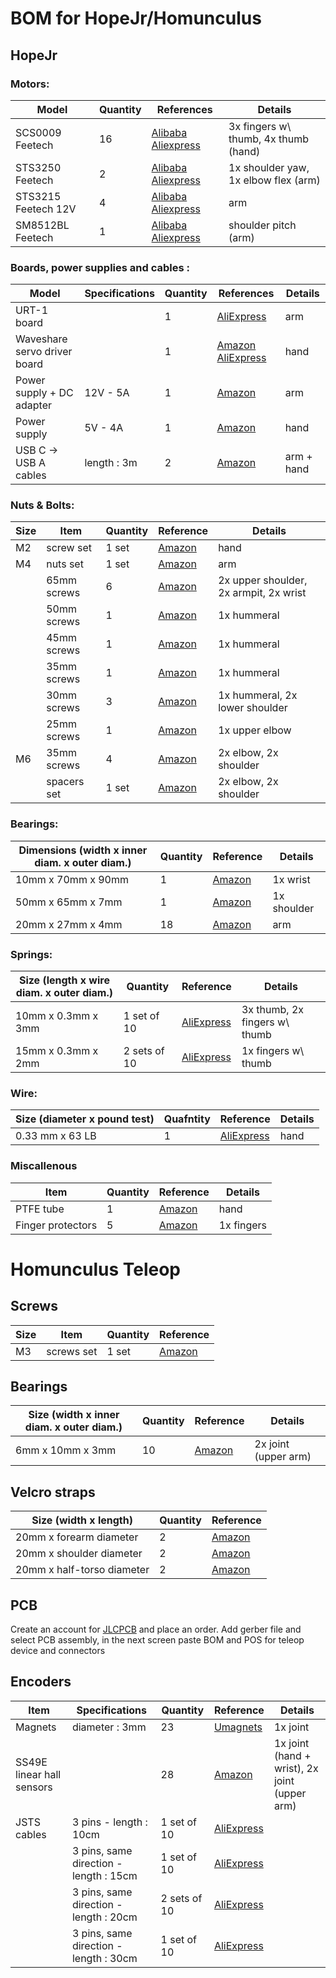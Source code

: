 BOM for HopeJr/Homunculus
========================

## HopeJr

### Motors:

| Model               | Quantity | References | Details |
|---------------------|----------|------------|---------|
| SCS0009 Feetech     | 16       | [Alibaba](https://www.alibaba.com/product-detail/High-Speed-6V-2-3KG-Micro_1601228126669.html?spm=a2747.product_manager.0.0.475071d2EwAqHN) [Aliexpress](https://fr.aliexpress.com/item/1005008869191632.html) | 3x fingers w\ thumb, 4x thumb (hand) |
| STS3250 Feetech     | 2        | [Alibaba](https://www.alibaba.com/product-detail/12V-50KG-TTL-Brushless-HV-Waterproof_1601044995317.html?spm=a2747.product_manager.0.0.29d171d2zuEkjQ) [Aliexpress](https://fr.aliexpress.com/item/1005008926395265.html) | 1x shoulder yaw, 1x elbow flex (arm) |
| STS3215 Feetech 12V | 4        | [Alibaba](https://www.alibaba.com/product-detail/SOARM100-Robotic-Arm-12V-30KG-STS3215_1601216757543.html?spm=a2747.product_manager.0.0.507571d2ELGamW) [Aliexpress](https://fr.aliexpress.com/item/1005008742699758.html) | arm |
| SM8512BL Feetech    | 1        | [Alibaba](https://www.alibaba.com/product-detail/Feetech-12V-85kg-High-Torque-SM8512BL_1600728223869.html?spm=a2747.product_manager.0.0.4f3b71d2scUQkh) [Aliexpress](https://fr.aliexpress.com/item/1005008461199168.html) | shoulder pitch (arm) |


### Boards, power supplies and cables :

| Model            | Specifications | Quantity  | References | Details 
|------------------|---------|------------|-|-|
| URT-1 board     |  | 1    | [AliExpress](https://fr.aliexpress.com/item/1005008295936678.html?spm=a2g0o.productlist.main.6.9e7156bc1NdD9y&algo_pvid=95d62ddb-afef-4601-901d-54f76de59d0e&algo_exp_id=95d62ddb-afef-4601-901d-54f76de59d0e-5&pdp_ext_f=%7B%22order%22%3A%225%22%2C%22eval%22%3A%221%22%7D&pdp_npi=4%40dis%21EUR%218.89%218.89%21%21%219.91%219.91%21%40211b6c1717491141782881954e8372%2112000044526097191%21sea%21FR%210%21ABX&curPageLogUid=WBixA7esURQq&utparam-url=scene%3Asearch%7Cquery_from%3A) | arm
| Waveshare servo driver board   |  | 1  | [Amazon](https://amzn.eu/d/hYl6g60) [AliExpress](https://fr.aliexpress.com/item/1005006054189812.html?gatewayAdapt=glo2fra) | hand
| Power supply + DC adapter | 12V - 5A | 1    | [Amazon](https://amzn.eu/d/7MpnTSB) | arm
| Power supply | 5V - 4A | 1     | [Amazon](https://amzn.eu/d/9IXxrc8) | hand
| USB C &#8594; USB A cables | length : 3m | 2 | [Amazon](https://amzn.eu/d/5aKYcvO) | arm + hand

### Nuts & Bolts:

| Size | Item | Quantity | Reference | Details
|-|-|-|-|-
| M2 | screw set | 1 set | [Amazon](https://amzn.eu/d/cVf2toH) | hand
| M4 | nuts set    | 1 set | [Amazon](https://www.amazon.fr/-/en/dp/B0D1V96WXT) | arm
|| 65mm screws | 6 | [Amazon](https://amzn.eu/d/41AhVIU) | 2x upper shoulder, 2x armpit, 2x wrist
|| 50mm screws | 1 |[Amazon](https://amzn.eu/d/8G91txy) | 1x hummeral
|| 45mm screws | 1 |[Amazon](https://amzn.eu/d/9xu0pLa) | 1x hummeral
|| 35mm screws | 1 |[Amazon](https://amzn.eu/d/c5xaClV) | 1x hummeral
|| 30mm screws | 3 |[Amazon](https://amzn.eu/d/7kudpAo) | 1x hummeral, 2x lower shoulder
|| 25mm screws | 1 |[Amazon](https://amzn.eu/d/2BEgJFc) | 1x upper elbow
| M6 | 35mm screws | 4 | [Amazon](https://amzn.eu/d/dzNhSkJ) | 2x elbow, 2x shoulder
|| spacers set | 1 set | [Amazon](https://www.amazon.fr/dp/B0D8H3M26T) | 2x elbow, 2x shoulder

### Bearings:

| Dimensions (width x inner diam. x outer diam.) | Quantity | Reference | Details
|-|-|-|-
| 10mm x 70mm x 90mm | 1 | [Amazon](https://amzn.eu/d/8Xz7m4C) | 1x wrist
| 50mm x 65mm x 7mm | 1 | [Amazon](https://amzn.eu/d/1xOo8re) | 1x shoulder
| 20mm x 27mm x 4mm | 18 | [Amazon](https://amzn.eu/d/9LXO205) | arm

### Springs: 

| Size (length x wire diam. x outer diam.) | Quantity | Reference | Details
|-|-|-|-
| 10mm x 0.3mm x 3mm | 1 set of 10 | [AliExpress](https://fr.aliexpress.com/item/4000250320601.html?spm=a2g0o.order_detail.order_detail_item.4.107d7d56n91gFK&gatewayAdapt=glo2fra) | 3x thumb, 2x fingers w\ thumb
| 15mm x 0.3mm x 2mm | 2 sets of 10 | [AliExpress](https://fr.aliexpress.com/item/4000250320601.html?spm=a2g0o.order_detail.order_detail_item.4.107d7d56n91gFK&gatewayAdapt=glo2fra) | 1x fingers w\ thumb

### Wire:

| Size (diameter x pound test) | Quafntity | Reference | Details
|-|-|-|-
|0.33 mm x 63 LB | 1 | [AliExpress](https://fr.aliexpress.com/item/1005002939956976.html?spm=a2g0o.productlist.main.1.4f70ad5eZmSTta&algo_pvid=d6f5447a-fb1b-47e3-98e2-6e60bac619a8&algo_exp_id=d6f5447a-fb1b-47e3-98e2-6e60bac619a8-0&pdp_ext_f=%7B%22order%22%3A%2257%22%2C%22eval%22%3A%221%22%7D&pdp_npi=4%40dis%21EUR%2116.19%2116.19%21%21%2117.75%2117.75%21%4021038e6617470664317737685e1bc4%2112000034219234547%21sea%21FR%216318966755%21X&curPageLogUid=t60A8Jjhk0Av&utparam-url=scene%3Asearch%7Cquery_from%3A) | hand
 

### Miscallenous

|Item| Quantity | Reference | Details
|-|-|-|-
| PTFE tube | 1 | [Amazon](https://amzn.eu/d/fZaQyIG) | hand
| Finger protectors | 5 | [Amazon](https://amzn.eu/d/dV4cPsd) | 1x fingers

# Homunculus Teleop

## Screws

| Size | Item | Quantity | Reference 
|-|-|-|-
| M3 | screws set | 1 set | [Amazon](https://amzn.eu/d/io5NaX3)


## Bearings

| Size (width x inner diam. x outer diam.) | Quantity | Reference | Details
|-|-|-|-
| 6mm x 10mm x 3mm | 10 | [Amazon](https://amzn.eu/d/eKGj9gf) | 2x joint (upper arm)

## Velcro straps

| Size (width x length) | Quantity | Reference
|-|-|-
| 20mm x forearm diameter | 2 | [Amazon](https://a.co/d/8bawLVo)
| 20mm x shoulder diameter | 2 | [Amazon](https://a.co/d/8bawLVo)
| 20mm x half-torso diameter | 2 | [Amazon](https://a.co/d/8bawLVo)



## PCB
Create an account for [JLCPCB](https://jlcpcb.com/) and place an order. Add gerber file and select PCB assembly, in the next screen paste BOM and POS for teleop device and connectors

## Encoders

| Item | Specifications | Quantity | Reference | Details
|-|-|-|-|-
| Magnets |  diameter : 3mm | 23 | [Umagnets](https://www.umagnets.com/p/3mm-x-2mm-diametrically-magnetized-neodymium-disc-magnet-n38-small-powerful-rare-earth-round-magnets-for-craft/) |  1x joint
| SS49E linear hall sensors |  | 28 | [Amazon](https://amzn.eu/d/aemjs7f) | 1x joint (hand + wrist), 2x joint (upper arm)
| JSTS cables | 3 pins - length : 10cm | 1 set of 10 | [AliExpress](https://fr.aliexpress.com/item/1005007218127653.html?srcSns=sns_Copy&spreadType=socialShare&bizType=ProductDetail&social_params=61110689587&aff_fcid=2334e60433974ad994e9f730394b13c3-1747322012534-07468-_EvdoJua&tt=MG&aff_fsk=_EvdoJua&aff_platform=default&sk=_EvdoJua&aff_trace_key=2334e60433974ad994e9f730394b13c3-1747322012534-07468-_EvdoJua&shareId=61110689587&businessType=ProductDetail&platform=AE&terminal_id=c5bf969a443849edbe60958581978297&afSmartRedirect=y)
|               | 3 pins, same direction - length : 15cm | 1 set of 10 | [AliExpress](https://fr.aliexpress.com/item/1005007218127653.html?srcSns=sns_Copy&spreadType=socialShare&bizType=ProductDetail&social_params=61110689587&aff_fcid=2334e60433974ad994e9f730394b13c3-1747322012534-07468-_EvdoJua&tt=MG&aff_fsk=_EvdoJua&aff_platform=default&sk=_EvdoJua&aff_trace_key=2334e60433974ad994e9f730394b13c3-1747322012534-07468-_EvdoJua&shareId=61110689587&businessType=ProductDetail&platform=AE&terminal_id=c5bf969a443849edbe60958581978297&afSmartRedirect=y)
|               | 3 pins, same direction - length : 20cm | 2 sets of 10 | [AliExpress](https://fr.aliexpress.com/item/1005007218127653.html?srcSns=sns_Copy&spreadType=socialShare&bizType=ProductDetail&social_params=61110689587&aff_fcid=2334e60433974ad994e9f730394b13c3-1747322012534-07468-_EvdoJua&tt=MG&aff_fsk=_EvdoJua&aff_platform=default&sk=_EvdoJua&aff_trace_key=2334e60433974ad994e9f730394b13c3-1747322012534-07468-_EvdoJua&shareId=61110689587&businessType=ProductDetail&platform=AE&terminal_id=c5bf969a443849edbe60958581978297&afSmartRedirect=y)
|               | 3 pins, same direction - length : 30cm | 1 set of 10 | [AliExpress](https://fr.aliexpress.com/item/1005007218127653.html?srcSns=sns_Copy&spreadType=socialShare&bizType=ProductDetail&social_params=61110689587&aff_fcid=2334e60433974ad994e9f730394b13c3-1747322012534-07468-_EvdoJua&tt=MG&aff_fsk=_EvdoJua&aff_platform=default&sk=_EvdoJua&aff_trace_key=2334e60433974ad994e9f730394b13c3-1747322012534-07468-_EvdoJua&shareId=61110689587&businessType=ProductDetail&platform=AE&terminal_id=c5bf969a443849edbe60958581978297&afSmartRedirect=y)

